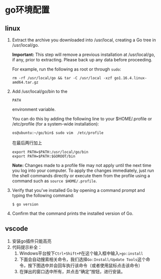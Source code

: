 # go环境配置

## linux

1. Extract the archive you downloaded into /usr/local, creating a Go tree in /usr/local/go.

   **Important:** This step will remove a previous installation at /usr/local/go, if any, prior to extracting. Please back up any data before proceeding.

   For example, run the following as root or through `sudo`:

   ```
   rm -rf /usr/local/go && tar -C /usr/local -xzf go1.16.4.linux-amd64.tar.gz
   ```

2. Add /usr/local/go/bin to the

    

   ```
   PATH
   ```

    

   environment variable.

   You can do this by adding the following line to your $HOME/.profile or /etc/profile (for a system-wide installation):

   ```bash
   os@ubuntu:~/go/bin$ sudo vim  /etc/profile
   ```

   在最后两行加上

   ```
   export PATH=$PATH:/usr/local/go/bin
   export PATH=$PATH:$GOROOT/bin
   ```

   **Note:** Changes made to a profile file may not apply until the next time you log into your computer. To apply the changes immediately, just run the shell commands directly or execute them from the profile using a command such as `source $HOME/.profile`.

3. Verify that you've installed Go by opening a command prompt and typing the following command:

   ```
   $ go version
   ```

4. Confirm that the command prints the installed version of Go.



## vscode

1. 安装go插件只能高亮
2. 代码提示补全：
   1. Windows平台按下`Ctrl+Shift+P`在这个输入框中输入`>go:install`
   2. 下面会自动搜索相关命令，我们选择`Go:Install/Update Tools`这个命令，按下图选中并会回车执行该命令（或者使用鼠标点击该命令）
   3. 在弹出的窗口选中所有，并点击“确定”按钮，进行安装。